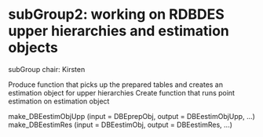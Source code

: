# subGroup2: working on RDBDES upper hierarchies and estimation objects

subGroup chair: Kirsten


Produce function that picks up the prepared tables and creates an estimation object for upper hierarchies
Create function that runs point estimation on estimation object 	

make_DBEestimObjUpp (input = DBEprepObj, output = DBEestimObjUpp, ...)
make_DBEestimRes (input = DBEestimObj, output = DBEestimRes, ...)



